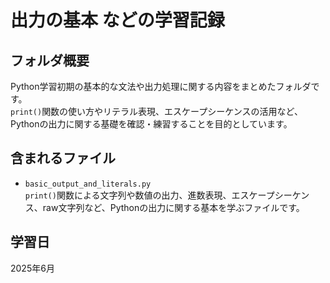 # 出力の基本 などの学習記録

## フォルダ概要

Python学習初期の基本的な文法や出力処理に関する内容をまとめたフォルダです。  
`print()`関数の使い方やリテラル表現、エスケープシーケンスの活用など、Pythonの出力に関する基礎を確認・練習することを目的としています。

## 含まれるファイル

- `basic_output_and_literals.py`  
  `print()`関数による文字列や数値の出力、進数表現、エスケープシーケンス、raw文字列など、Pythonの出力に関する基本を学ぶファイルです。
  
## 学習日
2025年6月